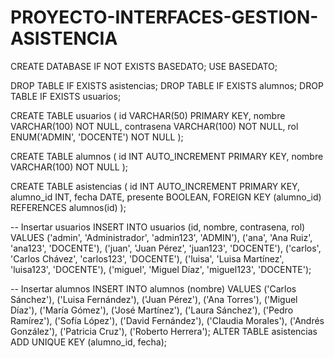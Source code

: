 # PROYECTO-INTERFACES-GESTION-ASISTENCIA

CREATE DATABASE IF NOT EXISTS BASEDATO;
USE BASEDATO;

DROP TABLE IF EXISTS asistencias;
DROP TABLE IF EXISTS alumnos;
DROP TABLE IF EXISTS usuarios;

CREATE TABLE usuarios (
                          id VARCHAR(50) PRIMARY KEY,
                          nombre VARCHAR(100) NOT NULL,
                          contrasena VARCHAR(100) NOT NULL,
                          rol ENUM('ADMIN', 'DOCENTE') NOT NULL
);

CREATE TABLE alumnos (
                         id INT AUTO_INCREMENT PRIMARY KEY,
                         nombre VARCHAR(100) NOT NULL
);

CREATE TABLE asistencias (
                             id INT AUTO_INCREMENT PRIMARY KEY,
                             alumno_id INT,
                             fecha DATE,
                             presente BOOLEAN,
                             FOREIGN KEY (alumno_id) REFERENCES alumnos(id)
);

-- Insertar usuarios
INSERT INTO usuarios (id, nombre, contrasena, rol) VALUES
                                                       ('admin', 'Administrador', 'admin123', 'ADMIN'),
                                                       ('ana', 'Ana Ruiz', 'ana123', 'DOCENTE'),
                                                       ('juan', 'Juan Pérez', 'juan123', 'DOCENTE'),
                                                       ('carlos', 'Carlos Chávez', 'carlos123', 'DOCENTE'),
                                                       ('luisa', 'Luisa Martínez', 'luisa123', 'DOCENTE'),
                                                       ('miguel', 'Miguel Díaz', 'miguel123', 'DOCENTE');

-- Insertar alumnos
INSERT INTO alumnos (nombre) VALUES
                                 ('Carlos Sánchez'),
                                 ('Luisa Fernández'),
                                 ('Juan Pérez'),
                                 ('Ana Torres'),
                                 ('Miguel Díaz'),
                                 ('María Gómez'),
                                 ('José Martínez'),
                                 ('Laura Sánchez'),
                                 ('Pedro Ramírez'),
                                 ('Sofía López'),
                                 ('David Fernández'),
                                 ('Claudia Morales'),
                                 ('Andrés González'),
                                 ('Patricia Cruz'),
                                 ('Roberto Herrera');
ALTER TABLE asistencias ADD UNIQUE KEY (alumno_id, fecha);
